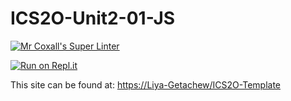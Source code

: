 # ICS2O-Unit2-01-JS
[![Mr Coxall's Super Linter](https://github.com/Liya-Getachew/ICS2O-Unit2-01-JS/workflows/Mr%20Coxall's%20Super%20Linter/badge.svg)](https://github.com/Liya-Getachew/ICS2O-Unit2-01-JS/actions/)

[![Run on Repl.it](https://repl.it/badge/github/Liya-Getachew/ICS2O-Unit2-01-JS)](https://repl.it/github/Liya-Getachew/ICS2O-Unit2-01-JS)

This site can be found at: [https://Liya-Getachew/ICS2O-Template](https://Liya-Getachew/ICS2O-Unit2-01-JS)
